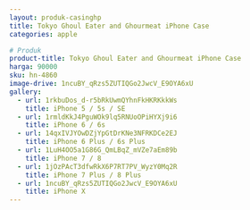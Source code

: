 ```yaml
---
layout: produk-casinghp
title: Tokyo Ghoul Eater and Ghourmeat iPhone Case
categories: apple

# Produk
product-title: Tokyo Ghoul Eater and Ghourmeat iPhone Case
harga: 90000
sku: hn-4860
image-drive: 1ncuBY_qRzs5ZUTIQGo2JwcV_E9OYA6xU
gallery:
  - url: 1rkbuDos_d-r5bRkUwmQYhnFkHKRKkkWs
    title: iPhone 5 / 5s / SE
  - url: 1rmldKkJ4PguWOk9lq5RNUoOPiHYXj9i6
    title: iPhone 6 / 6s
  - url: 14qxIVJYOwDZjYpGtDrKNe3NFRKDCe2EJ
    title: iPhone 6 Plus / 6s Plus
  - url: 1LuH4OO5a1G86G_QmLBqZ_mVZe7aEm89b
    title: iPhone 7 / 8
  - url: 1jOzPAcT3dfwRkX6P7RT7PV_WyzY0Mq2R
    title: iPhone 7 Plus / 8 Plus
  - url: 1ncuBY_qRzs5ZUTIQGo2JwcV_E9OYA6xU
    title: iPhone X
---
```

